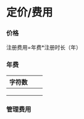 # 定价/费用

### 价格

注册费用=年费\*注册时长（年）

### 年费

| 字符数 |   |   |
| --- | - | - |
|     |   |   |
|     |   |   |
|     |   |   |

### 管理费用
